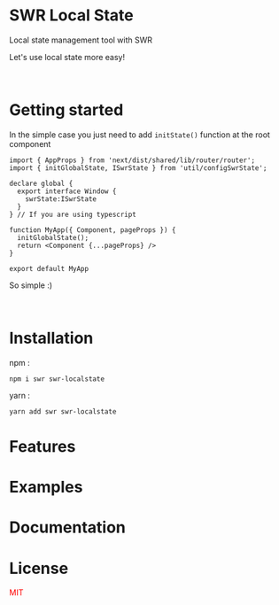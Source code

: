 # SWR Local State

Local state management tool with SWR

Let's use local state more easy!

<br/>

# Getting started

In the simple case you just need to add `initState()` function at the root component

```
import { AppProps } from 'next/dist/shared/lib/router/router';
import { initGlobalState, ISwrState } from 'util/configSwrState';

declare global {
  export interface Window {
    swrState:ISwrState
  }
} // If you are using typescript

function MyApp({ Component, pageProps }) {
  initGlobalState();
  return <Component {...pageProps} />
}

export default MyApp

```

So simple :)

<br/>

# Installation

npm :

```
npm i swr swr-localstate
```

yarn :

```
yarn add swr swr-localstate
```

# Features

# Examples

# Documentation

# License

<span style="color:red"> MIT </span>
